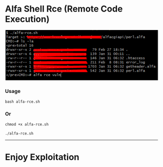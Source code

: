 # Alfa Shell Rce (Remote Code Execution)

<img src="https://raw.githubusercontent.com/haxorstars/alfa-shell-rce/main/alfa-rce.png">

### Usage
```console
bash alfa-rce.sh
```
### Or
```console
chmod +x alfa-rce.sh
```
```console
./alfa-rce.sh
```
<hr>

# Enjoy Exploitation
